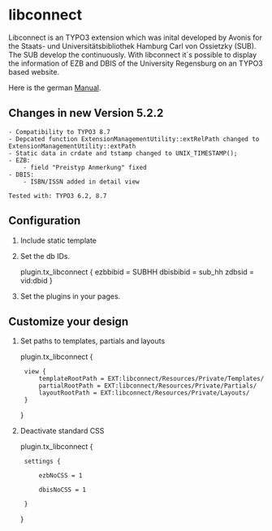 # libconnect

Libconnect is an TYPO3 extension which was inital developed by Avonis for the Staats- und Universitätsbibliothek Hamburg Carl von Ossietzky (SUB). The SUB develop the continuously.
With libconnect it´s possible to display the information of EZB and DBIS of the University Regensburg on an TYPO3 based website.

Here is the german [Manual](doc/manual.pdf "Ausführliches Manual").

## Changes in new Version 5.2.2

    - Compatibility to TYPO3 8.7
    - Depcated function ExtensionManagementUtility::extRelPath changed to ExtensionManagementUtility::extPath
    - Static data in crdate and tstamp changed to UNIX_TIMESTAMP();
    - EZB:
        - field "Preistyp Anmerkung" fixed
    - DBIS:
        - ISBN/ISSN added in detail view 

    Tested with: TYPO3 6.2, 8.7

## Configuration

1. Include static template
2. Set the db IDs. 

    plugin.tx_libconnect {
        ezbbibid = SUBHH
        dbisbibid = sub_hh
        zdbsid = vid:dbid
    }

3. Set the plugins in your pages.

## Customize your design

1. Set paths to templates, partials and layouts

    plugin.tx_libconnect {

        view {
            templateRootPath = EXT:libconnect/Resources/Private/Templates/
            partialRootPath = EXT:libconnect/Resources/Private/Partials/
            layoutRootPath = EXT:libconnect/Resources/Private/Layouts/
        }
    }
2. Deactivate standard CSS

    plugin.tx_libconnect {

        settings {

            ezbNoCSS = 1

            dbisNoCSS = 1

        }

    }
